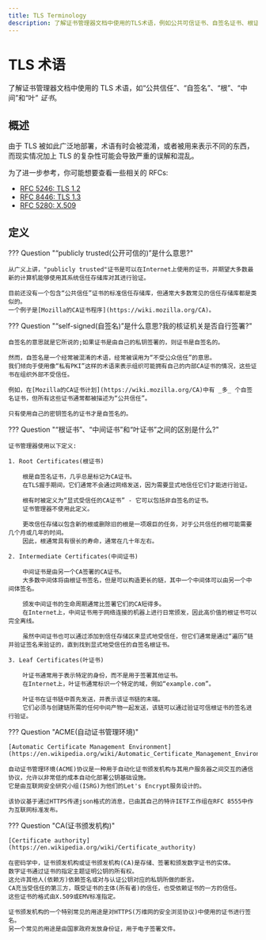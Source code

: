 ```yaml
---
title: TLS Terminology
description: 了解证书管理器文档中使用的TLS术语，例如公共可信证书、自签名证书、根证书、中间证书和叶证书
---
```


# TLS 术语

了解证书管理器文档中使用的 TLS 术语，如“公共信任”、“自签名”、“根”、“中间”和“叶” _证书_。

## 概述

由于 TLS 被如此广泛地部署，术语有时会被混淆，或者被用来表示不同的东西，而现实情况加上 TLS 的复杂性可能会导致严重的误解和混乱。

为了进一步参考，你可能想要查看一些相关的 RFCs:

- [RFC 5246: TLS 1.2](https://datatracker.ietf.org/doc/html/rfc5246)
- [RFC 8446: TLS 1.3](https://datatracker.ietf.org/doc/html/rfc8446)
- [RFC 5280: X.509](https://datatracker.ietf.org/doc/html/rfc5280)

## 定义

??? Question "“publicly trusted(公开可信的)”是什么意思?"

    从广义上讲，"publicly trusted"证书是可以在Internet上使用的证书，并期望大多数最新的计算机能够使用其系统信任存储库对其进行验证。

    目前还没有一个包含“公共信任”证书的标准信任存储库，但通常大多数常见的信任存储库都是类似的。
    一个例子是[Mozilla的CA证书程序](https://wiki.mozilla.org/CA)。

??? Question "“self-signed(自签名)”是什么意思?我的核证机关是否自行签署?"

    自签名的意思就是它所说的;如果证书是由自己的私钥签署的，则证书是自签名的。

    然而，自签名是一个经常被混淆的术语，经常被误用为“不受公众信任”的意思。
    我们倾向于使用像“私有PKI”这样的术语来表示组织可能拥有自己的内部CA证书的情况，这些证书在组织外部不受信任。

    例如，在[Mozilla的CA证书计划](https://wiki.mozilla.org/CA)中有 _多_ 个自签名证书，但所有这些证书通常都被描述为“公共信任”。

    只有使用自己的密钥签名的证书才是自签名的。

??? Question "“根证书”、“中间证书”和“叶证书”之间的区别是什么?"

    证书管理器使用以下定义:

    1. Root Certificates(根证书)

        根是自签名证书，几乎总是标记为CA证书。
        在TLS握手期间，它们通常不会通过网络发送，因为需要显式地信任它们才能进行验证。

        根有时被定义为“显式受信任的CA证书” - 它可以包括非自签名的证书。
        证书管理器不使用此定义。

        更改信任存储以包含新的根或删除旧的根是一项艰巨的任务，对于公共信任的根可能需要几个月或几年的时间。
        因此，根通常具有很长的寿命，通常在几十年左右。

    2. Intermediate Certificates(中间证书)

        中间证书是由另一个CA签署的CA证书。
        大多数中间体将由根证书签名，但是可以构造更长的链，其中一个中间体可以由另一个中间体签名。

        颁发中间证书的生命周期通常比签署它们的CA短得多。
        在Internet上，中间证书用于网络连接的机器上进行日常颁发，因此高价值的根证书可以完全离线。

        虽然中间证书也可以通过添加到信任存储区来显式地受信任，但它们通常是通过“遍历”链并验证签名来验证的，直到找到显式地受信任的自签名根证书。

    3. Leaf Certificates(叶证书)

        叶证书通常用于表示特定的身份，而不是用于签署其他证书。
        在Internet上，叶证书通常标识一个特定的域，例如“example.com”。

        叶证书在证书链中首先发送，并表示该证书链的末端。
        它们必须与创建链所需的任何中间产物一起发送，该链可以通过验证可信根证书的签名进行验证。

??? Question "ACME(自动证书管理环境)"

    [Automatic Certificate Management Environment](https://en.wikipedia.org/wiki/Automatic_Certificate_Management_Environment)

    自动证书管理环境(ACME)协议是一种用于自动化证书颁发机构与其用户服务器之间交互的通信协议，允许以非常低的成本自动化部署公钥基础设施。
    它是由互联网安全研究小组(ISRG)为他们的Let's Encrypt服务设计的。

    该协议基于通过HTTPS传递json格式的消息，已由其自己的特许IETF工作组在RFC 8555中作为互联网标准发布。

??? Question "CA(证书颁发机构)"

    [Certificate authority](https://en.wikipedia.org/wiki/Certificate_authority)

    在密码学中，证书颁发机构或证书颁发机构(CA)是存储、签署和颁发数字证书的实体。
    数字证书通过证书的指定主题证明公钥的所有权。
    这允许其他人(依赖方)依赖签名或对与认证公钥对应的私钥所做的断言。
    CA充当受信任的第三方，既受证书的主体(所有者)的信任，也受依赖证书的一方的信任。
    这些证书的格式由X.509或EMV标准指定。

    证书颁发机构的一个特别常见的用途是对HTTPS(万维网的安全浏览协议)中使用的证书进行签名。
    另一个常见的用途是由国家政府发放身份证，用于电子签署文件。
